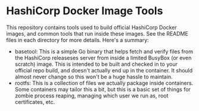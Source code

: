 # HashiCorp Docker Image Tools

This repository contains tools used to build official HashiCorp Docker images,
and common tools that run inside these images. See the README files in each
directory for more details. Here's a summary:

* basetool: This is a simple Go binary that helps fetch and verify files from
  the HashiCorp releaseses server from inside a limited BusyBox (or even scratch)
  image. This is intended to be built and checked in to your official repo build,
  and doesn't actually end up in the container. It should almost never change so
  this won't be a huge hassle to maintain.
* rootfs: This is a collection of files we actually package inside containers.
  Some containers may tailor this a bit, but this is a basic set of things for
  zombie process reaping, managing which user we run as, root certificates, etc.
